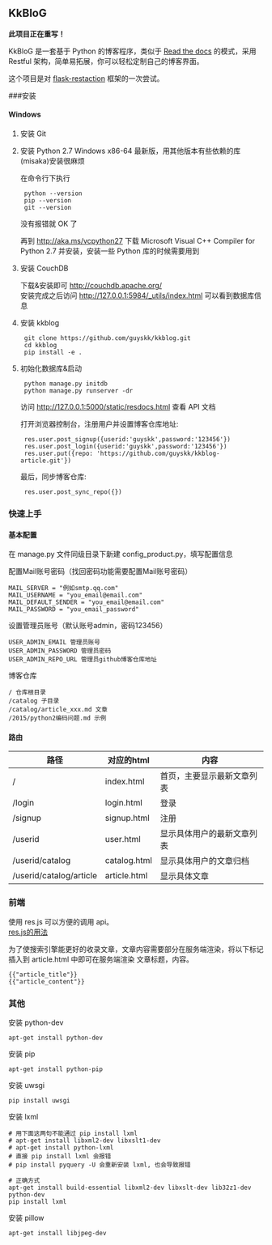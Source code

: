 ## KkBloG

**此项目正在重写！**


KkBloG 是一套基于 Python 的博客程序，类似于 [Read the docs](https://readthedocs.org/) 的模式，采用 Restful 架构，简单易拓展，你可以轻松定制自己的博客界面。

这个项目是对 [flask-restaction](https://github.com/guyskk/flask-restaction) 框架的一次尝试。


###安装

#### Windows 

1. 安装 Git
2. 安装 Python 2.7 Windows x86-64 最新版，用其他版本有些依赖的库(misaka)安装很麻烦

	在命令行下执行

		python --version
		pip --version
		git --version

	没有报错就 OK 了

	再到 http://aka.ms/vcpython27 下载 Microsoft Visual C++ Compiler for Python 2.7
	并安装，安装一些 Python 库的时候需要用到

4. 安装 CouchDB

	下载&安装即可
	http://couchdb.apache.org/  
	安装完成之后访问 http://127.0.0.1:5984/_utils/index.html 可以看到数据库信息

3. 安装 kkblog
	
		git clone https://github.com/guyskk/kkblog.git
		cd kkblog
		pip install -e .

4. 初始化数据库&启动
		
		python manage.py initdb
		python manage.py runserver -dr

	访问 http://127.0.0.1:5000/static/resdocs.html 查看 API 文档

	打开浏览器控制台，注册用户并设置博客仓库地址:

		res.user.post_signup({userid:'guyskk',password:'123456'})
		res.user.post_login({userid:'guyskk',password:'123456'})
		res.user.put({repo: 'https://github.com/guyskk/kkblog-article.git'})
	
	最后，同步博客仓库:

		res.user.post_sync_repo({})
	
### 快速上手


#### 基本配置

在 manage.py 文件同级目录下新建 config_product.py，填写配置信息

配置Mail账号密码（找回密码功能需要配置Mail账号密码）

	MAIL_SERVER = "例如smtp.qq.com"
	MAIL_USERNAME = "you_email@email.com"
	MAIL_DEFAULT_SENDER = "you_email@email.com"
	MAIL_PASSWORD = "you_email_password"

设置管理员账号（默认账号admin，密码123456）

	USER_ADMIN_EMAIL 管理员账号
	USER_ADMIN_PASSWORD 管理员密码
	USER_ADMIN_REPO_URL 管理员github博客仓库地址


博客仓库
	
	/ 仓库根目录
	/catalog 子目录
	/catalog/article_xxx.md 文章
	/2015/python2编码问题.md 示例

#### 路由
	
路径                    | 对应的html        | 内容
----------------------- | ----------------- | --------------------------
/                       | index.html        | 首页，主要显示最新文章列表
/login                  | login.html        | 登录
/signup                 | signup.html       | 注册
/userid                 | user.html         | 显示具体用户的最新文章列表
/userid/catalog         | catalog.html      | 显示具体用户的文章归档
/userid/catalog/article | article.html      | 显示具体文章


### 前端

使用 res.js 可以方便的调用 api。  
[res.js的用法](http://flask-restaction.readthedocs.org/zh/latest/quickstart.html#res-js)


为了使搜索引擎能更好的收录文章，文章内容需要部分在服务端渲染，将以下标记插入到 article.html 中即可在服务端渲染 文章标题，内容。

	{{"article_title"}}
	{{"article_content"}}


### 其他

安装 python-dev

	apt-get install python-dev

安装 pip

	apt-get install python-pip

安装 uwsgi

	pip install uwsgi

安装 lxml

	# 用下面这两句不能通过 pip install lxml
	# apt-get install libxml2-dev libxslt1-dev
	# apt-get install python-lxml
	# 直接 pip install lxml 会报错
	# pip install pyquery -U 会重新安装 lxml, 也会导致报错

	# 正确方式
	apt-get install build-essential libxml2-dev libxslt-dev lib32z1-dev python-dev
	pip install lxml

安装 pillow

	apt-get install libjpeg-dev
	
